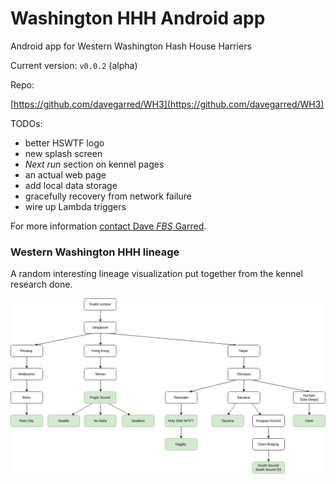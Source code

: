 # Washington HHH Android app

Android app for Western Washington Hash House Harriers

Current version: `v0.0.2` (alpha)

Repo:

[https://github.com/davegarred/WH3](https://github.com/davegarred/WH3)

TODOs:

- better HSWTF logo
- new splash screen
- *Next run* section on kennel pages
- an actual web page
- add local data storage
- gracefully recovery from network failure
- wire up Lambda triggers


For more information [contact Dave *FBS* Garred](mailto:fbeavershit@gmail.com).

### Western Washington HHH lineage

A random interesting lineage visualization put together from the kennel research done.

![Western Washington lineage](design/washington_hhh_lineage.png)
